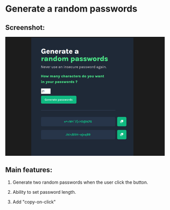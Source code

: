 # Generate a random passwords

## Screenshot:

![Generate a random passwords](images/random-passwords.png)

## Main features:
1. Generate two random passwords when the user click the button.

2. Ability to set password length.

3. Add "copy-on-click"
